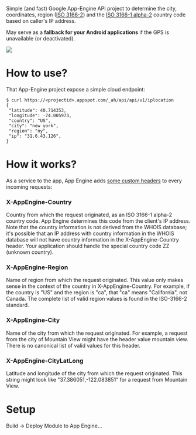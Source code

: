 Simple (and fast) Google App-Engine API project to determine the city, coordinates,  region ([ISO 3166-2](https://en.wikipedia.org/wiki/ISO_3166-2)) and the [ISO 3166-1 alpha-2](https://en.wikipedia.org/wiki/ISO_3166-1_alpha-2) country code based on caller's IP address. 

May serve as a **fallback for your Android applications** if the GPS is unavailable (or deactivated).

![](https://github.com/renaudcerrato/ip2location/raw/master/art/screenshot.png)

# How to use? #

That App-Engine project expose a simple cloud endpoint:

```
$ curl https://<projectid>.appspot.com/_ah/api/api/v1/iplocation
{
 "latitude": 40.714353,
 "longitude": -74.005973,
 "country": "US",
 "city": "new york",
 "region": "ny",
 "ip": "31.6.43.126",
}
```

# How it works? #

As a service to the app, App Engine adds [some custom headers](https://cloud.google.com/appengine/docs/java/requests#Java_Request_headers) to every incoming requests: 

### X-AppEngine-Country

Country from which the request originated, as an ISO 3166-1 alpha-2 country code. App Engine determines this code from the client's IP address. Note that the country information is not derived from the WHOIS database; it's possible that an IP address with country information in the WHOIS database will not have country information in the X-AppEngine-Country header. Your application should handle the special country code ZZ (unknown country).

### X-AppEngine-Region 
Name of region from which the request originated. This value only makes sense in the context of the country in X-AppEngine-Country. For example, if the country is "US" and the region is "ca", that "ca" means "California", not Canada. The complete list of valid region values is found in the ISO-3166-2 standard.

### X-AppEngine-City 

Name of the city from which the request originated. For example, a request from the city of Mountain View might have the header value mountain view. There is no canonical list of valid values for this header.

### X-AppEngine-CityLatLong 

Latitude and longitude of the city from which the request originated. This string might look like "37.386051,-122.083851" for a request from Mountain View.

# Setup #

Build -> Deploy Module to App Engine... 






